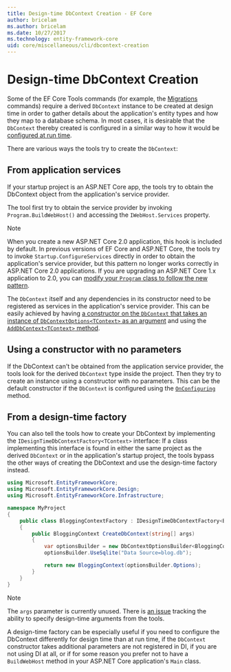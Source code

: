 ```yaml
---
title: Design-time DbContext Creation - EF Core
author: bricelam
ms.author: bricelam
ms.date: 10/27/2017
ms.technology: entity-framework-core
uid: core/miscellaneous/cli/dbcontext-creation
---
```

Design-time DbContext Creation
==============================
Some of the EF Core Tools commands (for example, the [Migrations][1] commands) require a derived `DbContext` instance
to be created at design time in order to gather details about the application's entity types and how they map to a
database schema. In most cases, it is desirable that the `DbContext` thereby created is configured in a similar
way to how it would be [configured at run time][2].

There are various ways the tools try to create the `DbContext`:

From application services
-------------------------
If your startup project is an ASP.NET Core app, the tools try to obtain the DbContext object from the application's
service provider.

The tool first try to obtain the service provider by invoking `Program.BuildWebHost()` and accessing the
`IWebHost.Services` property.

> [!NOTE]
> When you create a new ASP.NET Core 2.0 application, this hook is included by default. In previous versions of EF Core
> and ASP.NET Core, the tools try to invoke `Startup.ConfigureServices` directly in order to obtain the application's
> service provider, but this pattern no longer works correctly in ASP.NET Core 2.0 applications. If you are upgrading an
> ASP.NET Core 1.x application to 2.0, you can [modify your `Program` class to follow the new pattern][3].

The `DbContext` itself and any dependencies in its constructor need to be registered as services in the application's
service provider. This can be easily achieved by having 
[a constructor on the `DbContext` that takes an instance of `DbContextOptions<TContext>` as an argument][4] and using the 
[`AddDbContext<TContext>` method][5].

Using a constructor with no parameters
--------------------------------------
If the DbContext can't be obtained from the application service provider, the tools look for the derived `DbContext`
type inside the project. Then they try to create an instance using a constructor with no parameters. This can be the
default constructor if the `DbContext` is configured using the [`OnConfiguring`][6] method.

From a design-time factory
--------------------------
You can also tell the tools how to create your DbContext by implementing the `IDesignTimeDbContextFactory<TContext>`
interface: If a class implementing this interface is found in either the same project as the derived `DbContext` or in 
the application's startup project, the tools bypass the other ways of creating the DbContext and use the 
design-time factory instead.

``` csharp
using Microsoft.EntityFrameworkCore;
using Microsoft.EntityFrameworkCore.Design;
using Microsoft.EntityFrameworkCore.Infrastructure;

namespace MyProject
{
    public class BloggingContextFactory : IDesignTimeDbContextFactory<BloggingContext>
    {
        public BloggingContext CreateDbContext(string[] args)
        {
            var optionsBuilder = new DbContextOptionsBuilder<BloggingContext>();
            optionsBuilder.UseSqlite("Data Source=blog.db");

            return new BloggingContext(optionsBuilder.Options);
        }
    }
}
```

> [!NOTE]
> The `args` parameter is currently unused. There is [an issue][7] tracking the ability to specify design-time arguments
> from the tools.

A design-time factory can be especially useful if you need to configure the DbContext differently for design time than
at run time, if the `DbContext` constructor takes additional parameters are not registered in DI, if you are not using
DI at all, or if for some reason you prefer not to have a `BuildWebHost` method in your ASP.NET Core application's `Main` class.

  [1]: xref:core/managing-schemas/migrations/index
  [2]: xref:core/miscellaneous/configuring-dbcontext
  [3]: https://docs.microsoft.com/aspnet/core/migration/1x-to-2x/#update-main-method-in-programcs
  [4]: xref:core/miscellaneous/configuring-dbcontext#constructor-argument
  [5]: xref:core/miscellaneous/configuring-dbcontext#using-dbcontext-with-dependency-injection
  [6]: xref:core/miscellaneous/configuring-dbcontext#onconfiguring
  [7]: https://github.com/aspnet/EntityFrameworkCore/issues/8332
